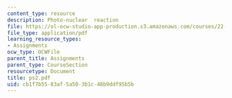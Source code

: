 ```yaml
---
content_type: resource
description: Photo-nuclear  reaction
file: https://ol-ocw-studio-app-production.s3.amazonaws.com/courses/22-101-applied-nuclear-physics-fall-2003/cb1f7b5583af5a503b1c48b9ddf95b5b_ps2.pdf
file_type: application/pdf
learning_resource_types:
- Assignments
ocw_type: OCWFile
parent_title: Assignments
parent_type: CourseSection
resourcetype: Document
title: ps2.pdf
uid: cb1f7b55-83af-5a50-3b1c-48b9ddf95b5b
---
```

